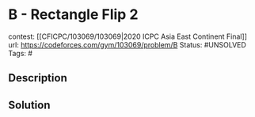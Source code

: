 # B - Rectangle Flip 2

contest: [[CFICPC/103069/103069|2020 ICPC Asia East Continent Final]]
url: https://codeforces.com/gym/103069/problem/B
Status: #UNSOLVED
Tags: #

## Description

## Solution

